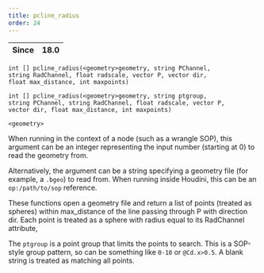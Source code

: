 ```yaml
---
title: pcline_radius
order: 24
---
```

| Since | 18.0 |
| --- | --- |

`int [] pcline_radius(<geometry>geometry, string PChannel, string RadChannel, float radscale, vector P, vector dir, float max_distance, int maxpoints)`

`int [] pcline_radius(<geometry>geometry, string ptgroup, string PChannel, string RadChannel, float radscale, vector P, vector dir, float max_distance, int maxpoints)`

`<geometry>`

When running in the context of a node (such as a wrangle SOP), this argument can be an integer representing the input number (starting at 0) to read the geometry from.

Alternatively, the argument can be a string specifying a geometry file (for example, a `.bgeo`) to read from. When running inside Houdini, this can be an `op:/path/to/sop` reference.

These functions open a geometry file and return a list of points (treated as spheres) within max_distance of the line passing through P with direction dir. Each point is treated as a sphere with radius equal to its RadChannel attribute,

The `ptgroup` is a point group that limits the points to search. This is a SOP-style group pattern, so can be something like `0-10` or `@Cd.x>0.5`. A blank string is treated as matching all points.
